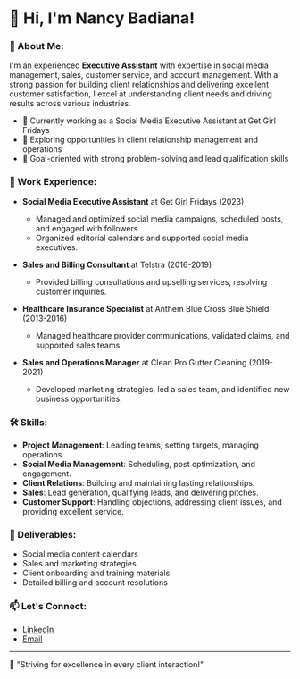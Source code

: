 # 👋 Hi, I'm Nancy Badiana!

### 🌟 About Me:
I'm an experienced **Executive Assistant** with expertise in social media management, sales, customer service, and account management. With a strong passion for building client relationships and delivering excellent customer satisfaction, I excel at understanding client needs and driving results across various industries.

- 💼 Currently working as a Social Media Executive Assistant at Get Girl Fridays
- 🌱 Exploring opportunities in client relationship management and operations
- 🎯 Goal-oriented with strong problem-solving and lead qualification skills

### 💼 Work Experience:
- **Social Media Executive Assistant** at Get Girl Fridays (2023)
   - Managed and optimized social media campaigns, scheduled posts, and engaged with followers.
   - Organized editorial calendars and supported social media executives.
   
- **Sales and Billing Consultant** at Telstra (2016-2019)
   - Provided billing consultations and upselling services, resolving customer inquiries.
   
- **Healthcare Insurance Specialist** at Anthem Blue Cross Blue Shield (2013-2016)
   - Managed healthcare provider communications, validated claims, and supported sales teams.

- **Sales and Operations Manager** at Clean Pro Gutter Cleaning (2019-2021)
   - Developed marketing strategies, led a sales team, and identified new business opportunities.

### 🛠️ Skills:
- **Project Management**: Leading teams, setting targets, managing operations.
- **Social Media Management**: Scheduling, post optimization, and engagement.
- **Client Relations**: Building and maintaining lasting relationships.
- **Sales**: Lead generation, qualifying leads, and delivering pitches.
- **Customer Support**: Handling objections, addressing client issues, and providing excellent service.

### 🎯 Deliverables:
- Social media content calendars
- Sales and marketing strategies
- Client onboarding and training materials
- Detailed billing and account resolutions

### 📫 Let's Connect:
- [LinkedIn](www.linkedin.com/in/nancybadiana)
- [Email](marenesseb@gmail.com)

---
🌟 "Striving for excellence in every client interaction!"
